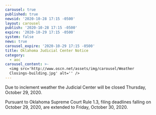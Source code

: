 ```yaml
---
carousel: true
published: true
newsid: '2020-10-28 17:15 -0500'
layout: carousel
publish: '2020-10-28 17:15 -0500'
expire: '2020-10-29 17:15 -0500'
system: false
news: true
carousel_expire: '2020-10-29 17:15 -0500'
title: Oklahoma Judicial Center Notice
category:
  - aoc
carousel_content: >-
  <img src='http://www.oscn.net/assets/img/carousel/Weather
  Closings-building.jpg' alt='' />
---
```

Due to inclement weather the Judicial Center will be closed Thursday, October 29, 2020.

Pursuant to Oklahoma Supreme Court Rule 1.3, filing deadlines falling on October 29, 2020, are extended to Friday, October 30, 2020.
